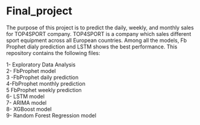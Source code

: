 # Final_project
The purpose of this project is to predict the daily, weekly, and monthly sales for TOP4SPORT company. TOP4SPORT is a company which sales different sport equipment across all European countries. Among all the models, Fb Prophet dialy prediction  and LSTM shows the best performance. This repository contains the following files:
 
 1- Exploratory Data Analysis\
 2- FbProphet model\
 3 -FbProphet daily prediction\
 4-FbProphet monthly prediction\
 5 FbProphet weekly prediction\
 6- LSTM model\
 7- ARIMA model\
 8- XGBoost model\
 9- Random Forest Regression model

 
 
